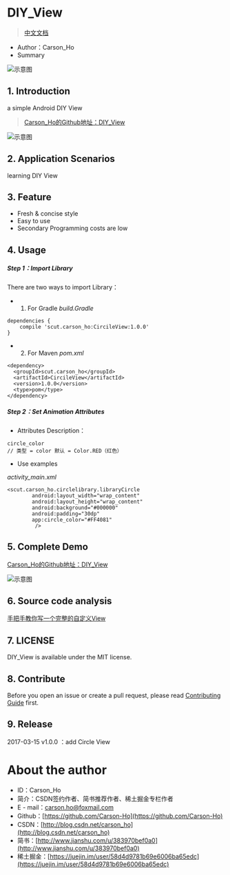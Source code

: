 # DIY_View
>[中文文档]()
- Author：Carson_Ho
- Summary



![示意图](http://upload-images.jianshu.io/upload_images/944365-299cf0c37d4c06ab.png?imageMogr2/auto-orient/strip%7CimageView2/2/w/1240)


## 1. Introduction
a simple  Android DIY View 
>[Carson_Ho的Github地址：DIY_View](https://github.com/Carson-Ho/DIY_View)


![示意图](http://upload-images.jianshu.io/upload_images/944365-dcef19bb6ad0c77e.png?imageMogr2/auto-orient/strip%7CimageView2/2/w/1240)


## 2. Application Scenarios
learning DIY View



## 3. Feature
- Fresh & concise style
- Easy to use
- Secondary Programming costs are low

## 4. Usage

##### Step 1：Import Library
There are two ways to  import Library：

- 1. For Gradle
*build.Gradle*

```
dependencies {
    compile 'scut.carson_ho:CircileView:1.0.0'
}
```

- 2. For Maven
*pom.xml*
```
<dependency>
  <groupId>scut.carson_ho</groupId>
  <artifactId>CircileView</artifactId>
  <version>1.0.0</version>
  <type>pom</type>
</dependency>
```


##### Step 2：Set Animation Attributes
- Attributes Description：

```
circle_color
// 类型 = color 默认 = Color.RED（红色）
```

- Use examples

*activity_main.xml*
```
<scut.carson_ho.circlelibrary.libraryCircle
        android:layout_width="wrap_content"
        android:layout_height="wrap_content"
        android:background="#000000"
        android:padding="30dp"
        app:circle_color="#FF4081"
         />
```





## 5. Complete Demo
[Carson_Ho的Github地址：DIY_View](https://github.com/Carson-Ho/DIY_View)


![示意图](http://upload-images.jianshu.io/upload_images/944365-dcef19bb6ad0c77e.png?imageMogr2/auto-orient/strip%7CimageView2/2/w/1240)



## 6.  Source code analysis
[手把手教你写一个完整的自定义View](http://www.jianshu.com/p/e9d8420b1b9c)



## 7.  LICENSE
DIY_View is available under the MIT license.



## 8. Contribute
Before you open an issue or create a pull request, please read [Contributing Guide](https://github.com/Carson-Ho/DIY_View/blob/master/CONTRIBUTING.md) first.



## 9. Release
2017-03-15 v1.0.0 ：add Circle View



# About the author
- ID：Carson_Ho
- 简介：CSDN签约作者、简书推荐作者、稀土掘金专栏作者
- E - mail：[carson.ho@foxmail.com](mailto:carson.ho@foxmail.com)
- Github：[https://github.com/Carson-Ho](https://github.com/Carson-Ho)
- CSDN：[http://blog.csdn.net/carson_ho](http://blog.csdn.net/carson_ho)
- 简书：[http://www.jianshu.com/u/383970bef0a0](http://www.jianshu.com/u/383970bef0a0)
- 稀土掘金：[https://juejin.im/user/58d4d9781b69e6006ba65edc](https://juejin.im/user/58d4d9781b69e6006ba65edc)
